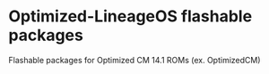 # Optimized-LineageOS flashable packages 

Flashable packages for Optimized CM 14.1 ROMs
(ex. OptimizedCM)